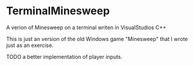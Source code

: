 # TerminalMinesweep
A verion of Minesweep on a terminal writen in VisualStudios C++

This is just an version of the old Windows game "Minesweep" that I wrote just as an exercise.

TODO a better implementation of player inputs.
